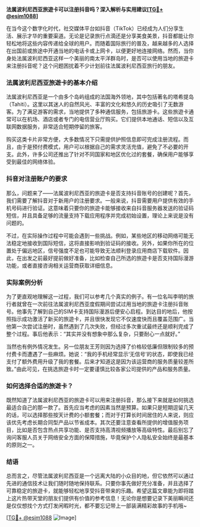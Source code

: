 **法属波利尼西亚旅遊卡可以注册抖音吗？深入解析与实用建议[[TG💪+ @esim1088](https://t.me/s/esim1088)]**

在当今这个数字化时代，社交媒体平台如抖音（TikTok）已经成为人们分享生活、展示才华的重要渠道。无论是记录旅行点滴还是分享美食美景，抖音都能让你轻松地将这些内容传递给全球的用户。而随着国际旅行的普及，越来越多的人选择在出国前或旅途中开通当地的电话卡或上网卡，以便更好地连接网络。然而，当你身处法属波利尼西亚这样一个美丽的南太平洋群岛时，是否可以使用当地的旅遊卡来注册抖音呢？这个问题困扰着不少计划前往法属波利尼西亚旅行的朋友。

### 法属波利尼西亚旅遊卡的基本介绍

法属波利尼西亚是一个由多个岛屿组成的法国海外领地，其中包括著名的塔希提岛（Tahiti）。这里以其迷人的自然风光、丰富的文化和悠久的历史吸引了无数游客。为了满足游客的需求，当地提供了多种通信服务，包括旅游卡。这些旅遊卡通常可以在机场、酒店或者专门的电信营业厅购买。它们提供本地通话、短信以及互联网数据服务，非常适合短期停留的旅客。

购买这类卡片非常方便，大多数情况下只需提供护照信息即可完成注册流程。而且，由于是预付费模式，用户可以根据自己的需求灵活充值，避免了不必要的开支。此外，许多公司还推出了针对不同国家和地区优化过的套餐，确保用户能够享受到最佳的网络体验。

### 抖音对注册账户的要求

那么，问题来了——法属波利尼西亚的旅遊卡是否支持抖音账号的创建呢？首先，我们需要了解抖音对于新用户的注册要求。一般来说，抖音需要用户提供有效的手机号码进行验证。这意味着只要你的旅遊卡能够接收来自抖音服务器发送的验证码短信，并且具备足够的流量支持下载应用程序并完成初始设置，理论上来说是没有问题的。

不过，在实际操作过程中可能会遇到一些挑战。例如，某些地区的移动网络可能无法稳定地接收到国际短信，这将直接影响到验证码的接收。另外，如果你所在的位置处于偏远地区，信号强度不足也可能导致无法顺利登录应用商店下载软件。因此，在出发之前最好提前做好准备，比如检查自己所选的旅遊卡是否支持国际漫游功能，或者直接咨询相关运营商获取详细信息。

### 实际案例分析

为了更直观地理解这一过程，我们可以参考几个真实的例子。有一位名叫李明的旅行者就曾在一次前往法属波利尼西亚度假期间尝试过用当地的旅遊卡注册抖音账号。他事先了解到自己的SIM卡支持国际漫游后便安心启程。到达目的地后，他按照指示成功激活了新买的旅遊卡，并且很快发现它不仅速度快而且覆盖范围广。当他第一次尝试注册时，虽然遇到了几次失败，但经过多次重试最终还是顺利完成了整个过程。事后他表示：“其实并没有想象中那么复杂，只要耐心一点就好。”

当然也有例外情况发生。另一位朋友王芳则因为选择了价格较低廉但限制较多的预付费卡而遭遇了一些麻烦。她说：“我的手机经常显示‘无信号’的状态，即使我已经支付了额外费用升级了我的套餐。后来才知道这是因为该运营商的服务质量较差所致。”由此可见，在挑选旅遊卡时一定要谨慎比较各家公司提供的产品和服务质量。

### 如何选择合适的旅遊卡？

既然知道了法属波利尼西亚的旅遊卡可以用来注册抖音，那么接下来就是如何挑选最适合自己的那一款了。首先应当考虑的因素当然是预算。如果只是短期逗留几天的话，可以选择那些按天计费的小额套餐；而对于打算长时间居住的人来说，则应该优先考虑长期合同型产品以节省成本。其次还要注意查看所提供的增值服务项目，比如是否包含热点共享功能、是否支持高清视频播放等高级特性。最后别忘了询问客服人员关于网络安全方面的保障措施，毕竟保护个人隐私安全始终是最基本的原则之一。

### 结语

总而言之，尽管法属波利尼西亚是一个远离大陆的小众目的地，但它依然可以通过先进的通信技术让我们随时随地保持联系。只要你事先做好充分准备，并且选择了可靠稳定的旅遊卡，就能够轻松地享受抖音带来的乐趣。希望这篇文章能为即将踏上这片热带天堂的朋友们提供有价值的参考信息！无论你是想要记录下美丽瞬间还是仅仅想找个方式打发闲暇时光，都不要忘记带上一部装满精彩故事的手机哦~

[[TG💪+ @esim1088](https://t.me/s/esim1088) ![Image](https://i.postimg.cc/4NQfJmqS/Snipaste-2025-05-13-00-14-12.png)]